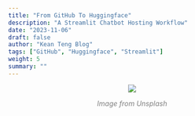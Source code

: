 ```yaml
---
title: "From GitHub To Huggingface"
description: "A Streamlit Chatbot Hosting Workflow"
date: "2023-11-06"
draft: false
author: "Kean Teng Blog"
tags: ["GitHub", "Huggingface", "Streamlit"]
weight: 5
summary: ""
---
```


<center><img src="https://images.unsplash.com/photo-1620027242961-c4c1e9f5c6a0?auto=format&fit=crop&q=80&w=1770&ixlib=rb-4.0.3&ixid=M3wxMjA3fDB8MHxwaG90by1wYWdlfHx8fGVufDB8fHx8fA%3D%3D"  class = "center"/></center>
<p style="text-align: center; color:grey;"><i>Image from Unsplash</i></p>